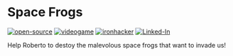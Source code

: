 # Space Frogs
 <a href=""><img alt="open-source" src="hhttps://img.shields.io/badge/Open%20Source-%F0%9F%A7%A1-orange"></a>
 <a href=""><img alt="videogame" src="https://img.shields.io/badge/Videogame-%F0%9F%8E%AE-lightgrey"></a>
 <a href="https://profile.ironhack.com/francisco-javier-vivas-astudillo"><img alt="ironhacker" src="https://img.shields.io/badge/Ironhacker-WebDev-%2300b4FF"></a>
 <a href="https://www.linkedin.com/in/francisco-javier-vivas-astudillo-516979b0/"><img alt="Linked-In" src="https://img.shields.io/badge/LinkedIn-%F0%9F%92%BB-%230e76a8"></a>
 

Help Roberto to destoy the malevolous space frogs that want to invade us!
